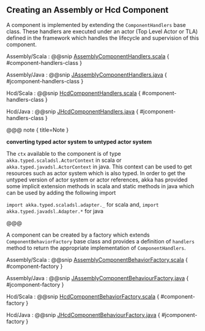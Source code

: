 ## Creating an Assembly or Hcd Component

A component is implemented by extending the `ComponentHandlers` base class. These handlers are executed under an actor (Top Level Actor or TLA)
defined in the framework which handles the lifecycle and supervision of this component.

Assembly/Scala
:   @@snip [AssemblyComponentHandlers.scala](../../../../examples/src/main/scala/csw/framework/components/assembly/AssemblyComponentHandlers.scala) { #component-handlers-class }

Assembly/Java
:   @@snip [JAssemblyComponentHandlers.java](../../../../examples/src/main/java/csw/framework/components/assembly/JAssemblyComponentHandlers.java) { #jcomponent-handlers-class }

Hcd/Scala
:   @@snip [HcdComponentHandlers.scala](../../../../examples/src/main/scala/csw/framework/components/hcd/HcdComponentHandlers.scala) { #component-handlers-class }

Hcd/Java
:   @@snip [JHcdComponentHandlers.java](../../../../examples/src/main/java/csw/framework/components/hcd/JHcdComponentHandlers.java) { #jcomponent-handlers-class }

@@@ note { title=Note }

**converting typed actor system to untyped actor system** 

The `ctx` available to the component is of type `akka.typed.scaladsl.ActorContext` in scala or `akka.typed.javadsl.ActorContext` 
in java. This context can be used to get resources such as actor system which is also typed. In order to get the untyped 
version of actor system or actor references, akka has  provided some implicit extension methods in scala and static
methods in java which can be used by adding the following import 

`import akka.typed.scaladsl.adapter._`  for scala and,
`import akka.typed.javadsl.Adapter.*` for java

@@@

A component can be created by a factory which extends `ComponentBehaviorFactory` base class and provides a definition of `handlers` method to return the appropriate implementation of `ComponentHandlers`.

Assembly/Scala
:   @@snip [AssemblyComponentBehaviorFactory.scala](../../../../examples/src/main/scala/csw/framework/components/assembly/AssemblyComponentBehaviorFactory.scala) { #component-factory }

Assembly/Java
:   @@snip [JAssemblyComponentBehaviourFactory.java](../../../../examples/src/main/java/csw/framework/components/assembly/JAssemblyComponentBehaviourFactory.java) { #jcomponent-factory }

Hcd/Scala
:   @@snip [HcdComponentBehaviorFactory.scala](../../../../examples/src/main/scala/csw/framework/components/hcd/HcdComponentBehaviorFactory.scala) { #component-factory }

Hcd/Java
:   @@snip [JHcdComponentBehaviourFactory.java](../../../../examples/src/main/java/csw/framework/components/hcd/JHcdComponentBehaviourFactory.java) { #jcomponent-factory }